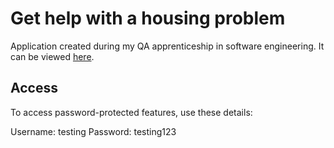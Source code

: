 <h1>Get help with a housing problem</h1>

Application created during my QA apprenticeship in software engineering. It can be viewed <a href="ec2-18-222-91-216.us-east-2.compute.amazonaws.com" target="_blank">here</a>.

<h2>Access</h2>

To access password-protected features, use these details:

Username: testing
Password: testing123
